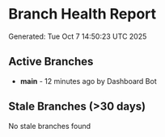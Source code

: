 # Branch Health Report
Generated: Tue Oct  7 14:50:23 UTC 2025

## Active Branches
- **main** - 12 minutes ago by Dashboard Bot

## Stale Branches (>30 days)
No stale branches found
